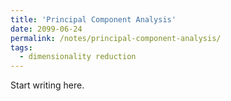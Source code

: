 ```yaml
---
title: 'Principal Component Analysis'
date: 2099-06-24
permalink: /notes/principal-component-analysis/
tags:
  - dimensionality reduction
---
```


Start writing here.
